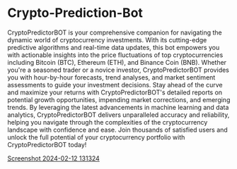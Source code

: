# Crypto-Prediction-Bot
CryptoPredictorBOT is your comprehensive companion for navigating the dynamic world of cryptocurrency investments. With its cutting-edge predictive algorithms and real-time data updates, this bot empowers you with actionable insights into the price fluctuations of top cryptocurrencies including Bitcoin (BTC), Ethereum (ETH), and Binance Coin (BNB). Whether you're a seasoned trader or a novice investor, CryptoPredictorBOT provides you with hour-by-hour forecasts, trend analyses, and market sentiment assessments to guide your investment decisions. Stay ahead of the curve and maximize your returns with CryptoPredictorBOT's detailed reports on potential growth opportunities, impending market corrections, and emerging trends. By leveraging the latest advancements in machine learning and data analytics, CryptoPredictorBOT delivers unparalleled accuracy and reliability, helping you navigate through the complexities of the cryptocurrency landscape with confidence and ease. Join thousands of satisfied users and unlock the full potential of your cryptocurrency portfolio with CryptoPredictorBOT today!

[Screenshot 2024-02-12 131324](https://github.com/CryptoPredictionBot/Crypto-Prediction-Bot/assets/159776080/92e6048b-7a77-40ef-a366-e97d89064dd2)
